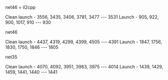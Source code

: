 net46 + il2cpp

Clean launch - 3556, 3435, 3406, 3781, 3477 --- 3531
Launch       -  905,  922,  900, 1017,  910 ---  930

net46

Clean launch - 4437, 4319, 4299, 4399, 4505 --- 4391
Launch       - 1847, 1756, 1830, 1750, 1846 --- 1805

net35

Clean launch - 4070, 4092, 3951, 3983, 3975 --- 4014
Launch       - 1439, 1429, 1459, 1441, 1440 --- 1441